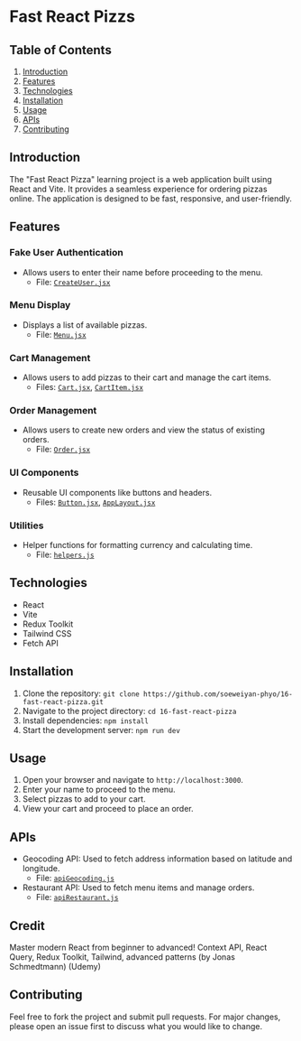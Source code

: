 # Fast React Pizzs

## Table of Contents
1. [Introduction](#introduction)
2. [Features](#features)
3. [Technologies](#technologies)
4. [Installation](#installation)
5. [Usage](#usage)
6. [APIs](#apis)
7. [Contributing](#contributing)

## Introduction
The "Fast React Pizza" learning project is a web application built using React and Vite. It provides a seamless experience for ordering pizzas online. The application is designed to be fast, responsive, and user-friendly.

## Features
### Fake User Authentication
- Allows users to enter their name before proceeding to the menu.
  - File: [`CreateUser.jsx`](src/features/user/CreateUser.jsx)

### Menu Display
- Displays a list of available pizzas.
  - File: [`Menu.jsx`](src/features/menu/Menu.jsx)

### Cart Management
- Allows users to add pizzas to their cart and manage the cart items.
  - Files: [`Cart.jsx`](src/features/cart/Cart.jsx), [`CartItem.jsx`](src/features/cart/CartItem.jsx)

### Order Management
- Allows users to create new orders and view the status of existing orders.
  - File: [`Order.jsx`](src/features/order/Order.jsx)

### UI Components
- Reusable UI components like buttons and headers.
  - Files: [`Button.jsx`](src/ui/Button.jsx), [`AppLayout.jsx`](src/ui/AppLayout.jsx)

### Utilities
- Helper functions for formatting currency and calculating time.
  - File: [`helpers.js`](src/utils/helpers.js)

## Technologies
- React
- Vite
- Redux Toolkit
- Tailwind CSS
- Fetch API

## Installation
1. Clone the repository: `git clone https://github.com/soeweiyan-phyo/16-fast-react-pizza.git`
2. Navigate to the project directory: `cd 16-fast-react-pizza`
3. Install dependencies: `npm install`
4. Start the development server: `npm run dev`

## Usage
1. Open your browser and navigate to `http://localhost:3000`.
2. Enter your name to proceed to the menu.
3. Select pizzas to add to your cart.
4. View your cart and proceed to place an order.

## APIs
- Geocoding API: Used to fetch address information based on latitude and longitude.
  - File: [`apiGeocoding.js`](src/services/apiGeocoding.js)
- Restaurant API: Used to fetch menu items and manage orders.
  - File: [`apiRestaurant.js`](src/services/apiRestaurant.js)

## Credit
Master modern React from beginner to advanced! Context API, React Query, Redux Toolkit, Tailwind, advanced patterns (by Jonas Schmedtmann) (Udemy)

## Contributing
Feel free to fork the project and submit pull requests. For major changes, please open an issue first to discuss what you would like to change.
